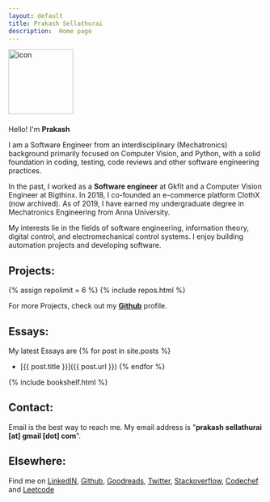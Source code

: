```yaml
---
layout: default
title: Prakash Sellathurai
description:  Home page
---
```




<div class="avatar-container">
  <picture>
    <source media="(max-width:600px)" srcset="{{'./assets/images/avatar526.jpg' | relative_url}}">
    <img class="avatar"   width="128" height="128" alt="icon" aria-label="avatar" src="{{'./assets/images/avatar.jpg' | relative_url}}"  />
</picture>

</div>

<div style="margin-top: 1.5em;">Hello!  I'm <h1 style="font-style: inherit;font-size: inherit;display: inline">Prakash</h1></div>

<p>
I am a Software Engineer from an interdisciplinary (Mechatronics) background primarily focused on Computer Vision, and Python, with a solid foundation in coding, testing, code reviews and other software engineering practices.
</p>

<p>
 In the past, I worked as a <strong>Software engineer</strong> at Gkfit and a Computer Vision Engineer at Bigthinx. 
In 2018, I co-founded an e-commerce platform ClothX (now archived). As of 2019, I have earned my undergraduate degree in Mechatronics Engineering from Anna University.
</p>
<p>
My interests lie in the fields of software engineering, information theory, digital control, and electromechanical control systems. I enjoy building automation projects and developing software.
</p>








## Projects:
{% assign repolimit = 6 %}
{% include repos.html  %}

For more Projects, check out  my  **[Github](https://github.com/prakashsellathurai)**  profile.

## Essays:
My latest Essays are
{% for post in site.posts %}
  - [{{ post.title }}]({{  post.url }})
{% endfor %}



{% include bookshelf.html %}


## Contact:
Email is the best way to reach me.  My email address is "**prakash&nbsp;sellathurai [at] gmail [dot] com**".


## Elsewhere:
Find me on   [LinkedIN](https://www.linkedin.com/in/prakashsellathurai/), [Github](https://github.com/prakashsellathurai), [Goodreads](https://www.goodreads.com/user/show/105903487-prakash-sellathurai), [Twitter]( https://twitter.com/prakash1729brt), [Stackoverflow](https://stackoverflow.com/users/8336491/prakash-sellathurai), [Codechef](https://www.codechef.com/users/prakash1729brt) and [Leetcode](https://leetcode.com/prakashsellathurai/) 



